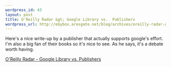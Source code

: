 ```yaml
--- 
wordpress_id: 43
layout: post
title: O'Reilly Radar &gt; Google Library vs.  Publishers
wordpress_url: http://ebybox.aresgate.net/blog/archives/oreilly-radar-google-library-vs-publishers/
---
```

Here's a nice write-up by a publisher that actually supports google's effort. I'm also a big fan of their books so it's nice to see. As he says, it's a debate worth having.

<a href="http://radar.oreilly.com/archives/2005/08/google_library.html">O'Reilly Radar - Google Library vs.  Publishers</a>

